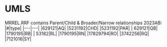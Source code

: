 # UMLS
MRREL.RRF contains Parent/Child  & Broader/Narrow relationships 
2023AB:
|\#|type|
|---|---|
|629121|AQ|
|5231192|CHD|
|5231192|PAR|
| 629121|QB|
|1790195|RB|
|  53182|RL|
|1790195|RN|
|17829794|RO|
|3742256|RQ|
|7121016|SY|
